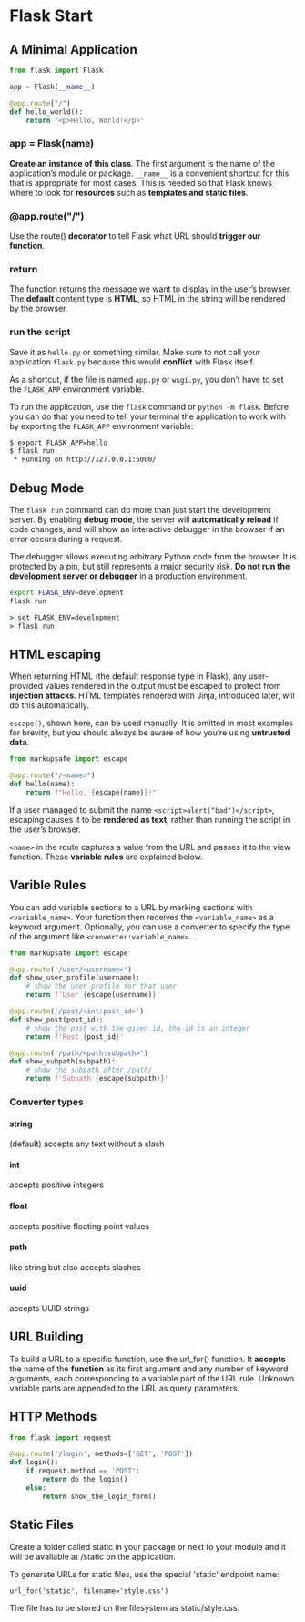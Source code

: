 # Flask Start

## A Minimal Application

```python
from flask import Flask

app = Flask(__name__)

@app.route("/")
def hello_world():
    return "<p>Hello, World!</p>"
```

### app = Flask(__name__)

__Create an instance of this class__. The first argument is the name of the application’s module or package. `__name__` is a convenient shortcut for this that is appropriate for most cases. This is needed so that Flask knows where to look for __resources__ such as __templates and static files__.

### @app.route("/")

Use the route() __decorator__ to tell Flask what URL should __trigger our function__.

### return

The function returns the message we want to display in the user’s browser. The __default__ content type is __HTML__, so HTML in the string will be rendered by the browser.

### run the script

Save it as `hello.py` or something similar. Make sure to not call your application `flask.py` because this would __conflict__ with Flask itself.

As a shortcut, if the file is named `app.py` or `wsgi.py`, you don’t have to set the `FLASK_APP` environment variable.

To run the application, use the `flask` command or `python -m flask`. Before you can do that you need to tell your terminal the application to work with by exporting the `FLASK_APP` environment variable:

```bash
$ export FLASK_APP=hello
$ flask run
 * Running on http://127.0.0.1:5000/
```

## Debug Mode

The `flask run` command can do more than just start the development server. By enabling __debug mode__, the server will __automatically reload__ if code changes, and will show an interactive debugger in the browser if an error occurs during a request.

The debugger allows executing arbitrary Python code from the browser. It is protected by a pin, but still represents a major security risk. __Do not run the development server or debugger__ in a production environment.

```bash
export FLASK_ENV=development
flask run
```

```cmd
> set FLASK_ENV=development
> flask run
```

## HTML escaping

When returning HTML (the default response type in Flask), any user-provided values rendered in the output must be escaped to protect from __injection attacks__. HTML templates rendered with Jinja, introduced later, will do this automatically.

`escape()`, shown here, can be used manually. It is omitted in most examples for brevity, but you should always be aware of how you’re using __untrusted data__.

```python
from markupsafe import escape

@app.route("/<name>")
def hello(name):
    return f"Hello, {escape(name)}!"
```

If a user managed to submit the name `<script>alert("bad")</script>`, escaping causes it to be __rendered as text__, rather than running the script in the user’s browser.

`<name>` in the route captures a value from the URL and passes it to the view function. These __variable rules__ are explained below.

## Varible Rules

You can add variable sections to a URL by marking sections with `<variable_name>`. Your function then receives the `<variable_name>` as a keyword argument. Optionally, you can use a converter to specify the type of the argument like `<converter:variable_name>`.

```python
from markupsafe import escape

@app.route('/user/<username>')
def show_user_profile(username):
    # show the user profile for that user
    return f'User {escape(username)}'

@app.route('/post/<int:post_id>')
def show_post(post_id):
    # show the post with the given id, the id is an integer
    return f'Post {post_id}'

@app.route('/path/<path:subpath>')
def show_subpath(subpath):
    # show the subpath after /path/
    return f'Subpath {escape(subpath)}'
```

### Converter types

#### string

(default) accepts any text without a slash

#### int

accepts positive integers

#### float

accepts positive floating point values

#### path

like string but also accepts slashes

#### uuid

accepts UUID strings

## URL Building

To build a URL to a specific function, use the url_for() function. It __accepts__ the name of the __function__ as its first argument and any number of keyword arguments, each corresponding to a variable part of the URL rule. Unknown variable parts are appended to the URL as query parameters.

## HTTP Methods

```python
from flask import request

@app.route('/login', methods=['GET', 'POST'])
def login():
    if request.method == 'POST':
        return do_the_login()
    else:
        return show_the_login_form()
```

## Static Files

Create a folder called static in your package or next to your module and it will be available at /static on the application.

To generate URLs for static files, use the special 'static' endpoint name:

`url_for('static', filename='style.css')`

The file has to be stored on the filesystem as static/style.css.
